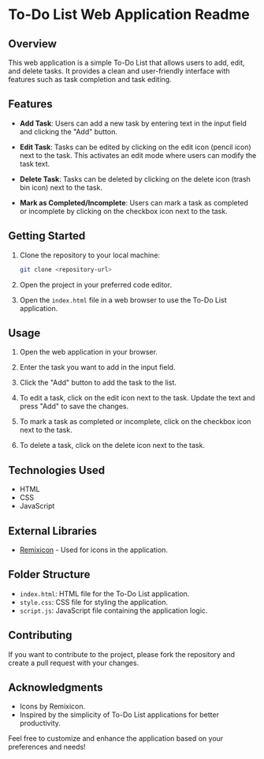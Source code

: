 # To-Do List Web Application Readme

## Overview

This web application is a simple To-Do List that allows users to add, edit, and delete tasks. It provides a clean and user-friendly interface with features such as task completion and task editing.

## Features

- **Add Task**: Users can add a new task by entering text in the input field and clicking the "Add" button.

- **Edit Task**: Tasks can be edited by clicking on the edit icon (pencil icon) next to the task. This activates an edit mode where users can modify the task text.

- **Delete Task**: Tasks can be deleted by clicking on the delete icon (trash bin icon) next to the task.

- **Mark as Completed/Incomplete**: Users can mark a task as completed or incomplete by clicking on the checkbox icon next to the task.

## Getting Started

1. Clone the repository to your local machine:

   ```bash
   git clone <repository-url>
   ```

2. Open the project in your preferred code editor.

3. Open the `index.html` file in a web browser to use the To-Do List application.

## Usage

1. Open the web application in your browser.

2. Enter the task you want to add in the input field.

3. Click the "Add" button to add the task to the list.

4. To edit a task, click on the edit icon next to the task. Update the text and press "Add" to save the changes.

5. To mark a task as completed or incomplete, click on the checkbox icon next to the task.

6. To delete a task, click on the delete icon next to the task.

## Technologies Used

- HTML
- CSS
- JavaScript

## External Libraries

- [Remixicon](https://remixicon.com/) - Used for icons in the application.

## Folder Structure

- `index.html`: HTML file for the To-Do List application.
- `style.css`: CSS file for styling the application.
- `script.js`: JavaScript file containing the application logic.

## Contributing

If you want to contribute to the project, please fork the repository and create a pull request with your changes.



## Acknowledgments

- Icons by Remixicon.
- Inspired by the simplicity of To-Do List applications for better productivity.
  
Feel free to customize and enhance the application based on your preferences and needs!
